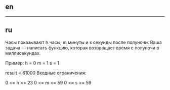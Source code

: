 ## en

---

## ru

Часы показывают h часы, m минуты и s секунды после полуночи.
Ваша задача — написать функцию, которая возвращает время с полуночи в миллисекундах.

Пример:
h = 0
m = 1
s = 1

result = 61000
Входные ограничения:

0 <= h <= 23
0 <= m <= 59
0 <= s <= 59
